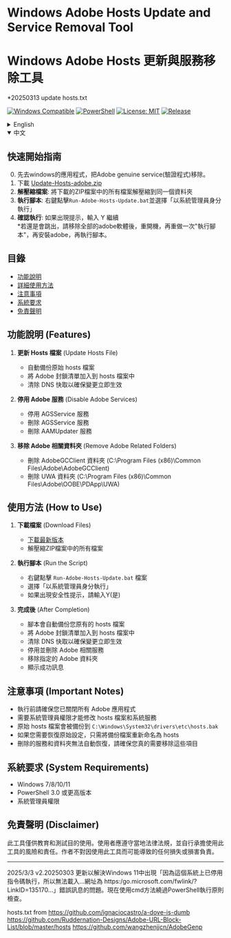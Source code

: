 # Windows Adobe Hosts Update and Service Removal Tool
# Windows Adob​​e Hosts 更新與服務移除工具
*20250313 update hosts.txt  

[![Windows Compatible](https://img.shields.io/badge/Platform-Windows-blue.svg)](https://www.microsoft.com/windows)
[![PowerShell](https://img.shields.io/badge/PowerShell-3.0+-5391FE.svg)](https://microsoft.com/PowerShell)
[![License: MIT](https://img.shields.io/badge/License-MIT-yellow.svg)](https://opensource.org/licenses/MIT)
[![Release](https://img.shields.io/github/v/release/blues32767/Update-Hosts-adobe-powershell)](https://github.com/blues32767/Update-Hosts-adobe-powershell/releases/latest)

<details>
<summary>English</summary>

## Quick Start Guide
0. First go to Windows applications and remove the Adobe genuine service software.  
1.Download Files :(https://github.com/blues32767/Windows-Adobe-Hosts-Update-and-Service-Removal-Tool/releases/download/v2.20250313v2/Update-Hosts-adobe-20250326.zip)
2. **Extract Files**: Extract all files from the downloaded ZIP to the same folder  
3. **Run the Script**: Right-click on `Run-Adobe-Hosts-Update.bat` and select "Run as administrator"  
4. **Confirm**: If prompted, enter Y to continue  

## Table of Contents
- [Features](#features)
- [Detailed Instructions](#how-to-use)
- [Important Notes](#important-notes)
- [System Requirements](#system-requirements)
- [Disclaimer](#disclaimer)

## Features

1. **Update Hosts File**
   - Automatically backs up the original hosts file
   - Adds Adobe blocking list to the hosts file
   - Clears DNS cache to ensure changes take effect immediately

2. **Disable Adobe Services**
   - Disables AGSService service
   - Removes AGSService service
   - Removes AAMUpdater service

3. **Remove Adobe Related Folders**
   - Deletes AdobeGCClient folder (C:\Program Files (x86)\Common Files\Adobe\AdobeGCClient)
   - Deletes UWA folder (C:\Program Files (x86)\Common Files\Adobe\OOBE\PDApp\UWA)

## How to Use

1. **Download Files**
   - [Download the latest release](https://github.com/blues32767/Windows-Adobe-Hosts-Update-and-Service-Removal-Tool/releases/download/v2.20250313v2/Update-Hosts-adobe-20250326.zip)  
   - Extract all files from the ZIP archive

2. **Run the Script**
   - Right-click on the `Run-Adobe-Hosts-Update.bat` file
   - Select "Run as administrator"
   - If a security prompt appears, enter Y (Yes)

3. **After Completion**
   - The script will automatically back up your original hosts file
   - Add the Adobe blocking list to your hosts file
   - Clear DNS cache to ensure changes take effect immediately
   - Disable and remove Adobe related services
   - Remove specified Adobe folders
   - Display success messages

## Important Notes

- Make sure all Adobe applications are closed before running
- Administrator privileges are required to modify the hosts file and system services
- Your original hosts file will be backed up to `C:\Windows\System32\drivers\etc\hosts.bak`
- To restore original settings, simply rename the backup file to hosts
- Deleted services and folders cannot be automatically restored, please make sure you really need to remove these items

## System Requirements

- Windows 7/8/10/11
- PowerShell 3.0 or higher
- Administrator privileges

## Disclaimer

This tool is for educational and testing purposes only. Users should comply with local laws and regulations and assume all risks and responsibilities associated with using this tool. The author is not responsible for any loss or damage that may result from using this tool.

---
2025/3/3 v2.20250303 Updated to address the issue in Windows 11 where the error message "Script execution is disabled on this system... Visit https:/go.microsoft.com/fwlink/?LinkID=135170..." appears. Now using cmd method to bypass PowerShell execution policy checks.

hosts.txt from
https://github.com/Ruddernation-Designs/Adobe-URL-Block-List/blob/master/hosts
https://github.com/wangzhenjjcn/AdobeGenp

</details>

<details open>
<summary>中文</summary>

## 快速開始指南
   0. 先去windows的應用程式，把Adobe genuine service(驗證程式)移除。  
   1. 下載 [Update-Hosts-adobe.zip ](https://github.com/blues32767/Windows-Adobe-Hosts-Update-and-Service-Removal-Tool/releases/download/v2.20250313v2/Update-Hosts-adobe-20250326.zip)  
   2. **解壓縮檔案**: 將下載的ZIP檔案中的所有檔案解壓縮到同一個資料夾  
   3. **執行腳本**: 右鍵點擊`Run-Adobe-Hosts-Update.bat`並選擇「以系統管理員身分執行」  
   4. **確認執行**: 如果出現提示，輸入 Y 繼續  
   *若還是會跳出，請移除全部的adobe軟體後，重開機，再重做一次"執行腳本"，再安裝adobe，再執行腳本。


## 目錄
- [功能說明](#功能說明-features)
- [詳細使用方法](#使用方法-how-to-use)
- [注意事項](#注意事項-important-notes)
- [系統要求](#系統要求-system-requirements)
- [免責聲明](#免責聲明-disclaimer)

## 功能說明 (Features)

1. **更新 Hosts 檔案** (Update Hosts File)
   - 自動備份原始 hosts 檔案
   - 將 Adobe 封鎖清單加入到 hosts 檔案中
   - 清除 DNS 快取以確保變更立即生效

2. **停用 Adobe 服務** (Disable Adobe Services)
   - 停用 AGSService 服務
   - 刪除 AGSService 服務
   - 刪除 AAMUpdater 服務

3. **移除 Adobe 相關資料夾** (Remove Adobe Related Folders)
   - 刪除 AdobeGCClient 資料夾 (C:\Program Files (x86)\Common Files\Adobe\AdobeGCClient)
   - 刪除 UWA 資料夾 (C:\Program Files (x86)\Common Files\Adobe\OOBE\PDApp\UWA)

## 使用方法 (How to Use)

1. **下載檔案** (Download Files)
   - [下載最新版本](https://github.com/blues32767/Windows-Adobe-Hosts-Update-and-Service-Removal-Tool/releases/download/v2.20250313v2/Update-Hosts-adobe-20250326.zip)  
   - 解壓縮ZIP檔案中的所有檔案

2. **執行腳本** (Run the Script)
   - 右鍵點擊 `Run-Adobe-Hosts-Update.bat` 檔案
   - 選擇「以系統管理員身分執行」
   - 如果出現安全性提示，請輸入Y(是)

3. **完成後** (After Completion)
   - 腳本會自動備份您原有的 hosts 檔案
   - 將 Adobe 封鎖清單加入到 hosts 檔案中
   - 清除 DNS 快取以確保變更立即生效
   - 停用並刪除 Adobe 相關服務
   - 移除指定的 Adobe 資料夾
   - 顯示成功訊息

## 注意事項 (Important Notes)

- 執行前請確保您已關閉所有 Adobe 應用程式
- 需要系統管理員權限才能修改 hosts 檔案和系統服務
- 原始 hosts 檔案會被備份到 `C:\Windows\System32\drivers\etc\hosts.bak`
- 如果您需要恢復原始設定，只需將備份檔案重新命名為 hosts
- 刪除的服務和資料夾無法自動恢復，請確保您真的需要移除這些項目

## 系統要求 (System Requirements)

- Windows 7/8/10/11
- PowerShell 3.0 或更高版本
- 系統管理員權限

## 免責聲明 (Disclaimer)

此工具僅供教育和測試目的使用。使用者應遵守當地法律法規，並自行承擔使用此工具的風險和責任。作者不對因使用此工具而可能導致的任何損失或損害負責。

</details>

---
2025/3/3 v2.20250303 更新以解決Windows 11中出現「因為這個系統上已停用指令碼執行，所以無法載入...網址為 https:/go.microsoft.com/fwlink/?LinkID=135170...」錯誤訊息的問題。現在使用cmd方法繞過PowerShell執行原則檢查。

hosts.txt from
https://github.com/ignaciocastro/a-dove-is-dumb
https://github.com/Ruddernation-Designs/Adobe-URL-Block-List/blob/master/hosts
https://github.com/wangzhenjjcn/AdobeGenp
